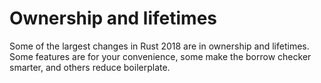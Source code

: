 # Ownership and lifetimes

Some of the largest changes in Rust 2018 are in ownership and lifetimes. Some
features are for your convenience, some make the borrow checker smarter, and
others reduce boilerplate.